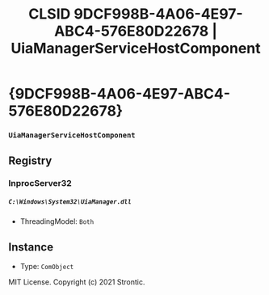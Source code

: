 ﻿---
title: "CLSID 9DCF998B-4A06-4E97-ABC4-576E80D22678 | UiaManagerServiceHostComponent"
excerpt: What is COM-Object CLSID 9DCF998B-4A06-4E97-ABC4-576E80D22678?
---

# {9DCF998B-4A06-4E97-ABC4-576E80D22678}

### `UiaManagerServiceHostComponent`

## Registry


### InprocServer32

##### `C:\Windows\System32\UiaManager.dll`
* ThreadingModel: `Both`

## Instance

* Type: `ComObject`

MIT License. Copyright (c) 2021 Strontic.


